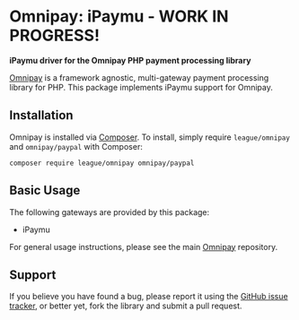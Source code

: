 # Omnipay: iPaymu - WORK IN PROGRESS!

**iPaymu driver for the Omnipay PHP payment processing library**

[Omnipay](https://github.com/thephpleague/omnipay) is a framework agnostic, multi-gateway payment
processing library for PHP. This package implements iPaymu support for Omnipay.

## Installation

Omnipay is installed via [Composer](http://getcomposer.org/). To install, simply require `league/omnipay` and `omnipay/paypal` with Composer:

```
composer require league/omnipay omnipay/paypal
```


## Basic Usage

The following gateways are provided by this package:

* iPaymu

For general usage instructions, please see the main [Omnipay](https://github.com/thephpleague/omnipay)
repository.

## Support

If you believe you have found a bug, please report it using the [GitHub issue tracker](https://github.com/thephpleague/omnipay-ipaymu/issues),
or better yet, fork the library and submit a pull request.